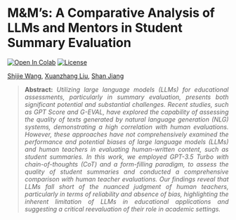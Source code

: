 # M&M’s: A Comparative Analysis of LLMs and Mentors in Student Summary Evaluation



 [![Open In Colab](https://colab.research.google.com/assets/colab-badge.svg)](https://colab.research.google.com/drive/1hNeDjfJ9rZ4gka70z1NfYw_nkVRK0YjT) [![License](https://img.shields.io/badge/License-MIT-red.svg)](https://opensource.org/licenses/MIT)

[Shijie Wang](https://witnessj.com/), [Xuanzhang Liu](), [Shan Jiang]()

> **<p align="justify"> Abstract:** _Utilizing large language models (LLMs) for educational assessments, particularly in summary evaluation, presents both significant potential and substantial challenges. Recent studies, such as GPT Score and G-EVAL, have explored the capability of assessing the quality of texts generated by natural language generation (NLG) systems, demonstrating a high correlation with human evaluations. However, these approaches have not comprehensively examined the performance and potential biases of large language models (LLMs) and human teachers in evaluating human-written content, such as student summaries. In this work, we employed GPT-3.5 Turbo with chain-of-thoughts (CoT) and a form-filling paradigm, to assess the quality of student summaries and conducted a comprehensive comparison with human teacher evaluations. Our findings reveal that LLMs fall short of the nuanced judgment of human teachers, particularly in terms of reliability and absence of bias, highlighting the inherent limitation of LLMs in educational applications and suggesting a critical reevaluation of their role in academic settings._ </p>
